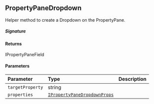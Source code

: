 ## PropertyPaneDropdown

Helper method to create a Dropdown on the PropertyPane.

##### Signature

#### Returns
IPropertyPaneField<IPropertyPaneDropdownProps>

#### Parameters


| Parameter	   | Type    | Description |
|:-------------|:---------------|:------------|
| `targetProperty`    | string |  |
| `properties`    | [`IPropertyPaneDropdownProps`](IPropertyPaneDropdownProps.md) |  |

